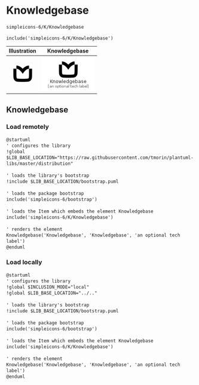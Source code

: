 # Knowledgebase


```text
simpleicons-6/K/Knowledgebase
```

```text
include('simpleicons-6/K/Knowledgebase')
```



| Illustration | Knowledgebase |
| :---: | :---: |
| ![illustration for Illustration](../../simpleicons-6/K/Knowledgebase.png) | ![illustration for Knowledgebase](../../simpleicons-6/K/Knowledgebase.Local.png) |




## Knowledgebase

### Load remotely
```plantuml
@startuml
' configures the library
!global $LIB_BASE_LOCATION="https://raw.githubusercontent.com/tmorin/plantuml-libs/master/distribution"

' loads the library's bootstrap
!include $LIB_BASE_LOCATION/bootstrap.puml

' loads the package bootstrap
include('simpleicons-6/bootstrap')

' loads the Item which embeds the element Knowledgebase
include('simpleicons-6/K/Knowledgebase')

' renders the element
Knowledgebase('Knowledgebase', 'Knowledgebase', 'an optional tech label')
@enduml
```

### Load locally
```plantuml
@startuml
' configures the library
!global $INCLUSION_MODE="local"
!global $LIB_BASE_LOCATION="../.."

' loads the library's bootstrap
!include $LIB_BASE_LOCATION/bootstrap.puml

' loads the package bootstrap
include('simpleicons-6/bootstrap')

' loads the Item which embeds the element Knowledgebase
include('simpleicons-6/K/Knowledgebase')

' renders the element
Knowledgebase('Knowledgebase', 'Knowledgebase', 'an optional tech label')
@enduml
```


